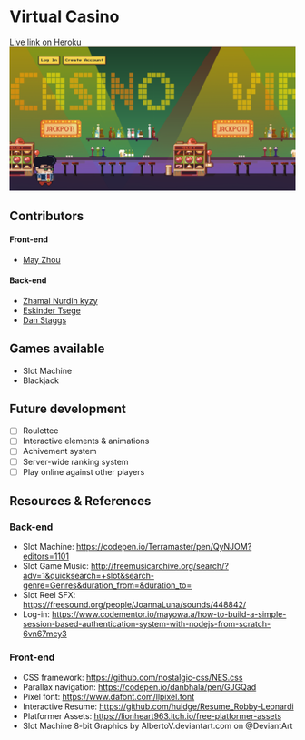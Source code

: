 # Virtual Casino
[Live link on Heroku](https://virtual-casino.herokuapp.com)
![Virtual-casino](/public/assets/images/game.png)

## Contributors
#### Front-end
- [May Zhou](https://github.com/maydeyn)
#### Back-end
- [Zhamal Nurdin kyzy](https://github.com/zhakina90)
- [Eskinder Tsege](https://github.com/tskindir)
- [Dan Staggs](https://github.com/staggsdan)

## Games available
* Slot Machine
* Blackjack

## Future development
- [ ] Roulettee
- [ ] Interactive elements & animations
- [ ] Achivement system
- [ ] Server-wide ranking system
- [ ] Play online against other players

## Resources & References
### Back-end
* Slot Machine: https://codepen.io/Terramaster/pen/QyNJOM?editors=1101
* Slot Game Music: http://freemusicarchive.org/search/?adv=1&quicksearch=+slot&search-genre=Genres&duration_from=&duration_to=
* Slot Reel SFX: https://freesound.org/people/JoannaLuna/sounds/448842/
* Log-in: https://www.codementor.io/mayowa.a/how-to-build-a-simple-session-based-authentication-system-with-nodejs-from-scratch-6vn67mcy3

### Front-end
* CSS framework: https://github.com/nostalgic-css/NES.css 
* Parallax navigation: https://codepen.io/danbhala/pen/GJGQad 
* Pixel font: https://www.dafont.com/llpixel.font 
* Interactive Resume: https://github.com/huidge/Resume_Robby-Leonardi 
* Platformer Assets: https://lionheart963.itch.io/free-platformer-assets
* Slot Machine 8-bit Graphics by AlbertoV.deviantart.com on @DeviantArt
